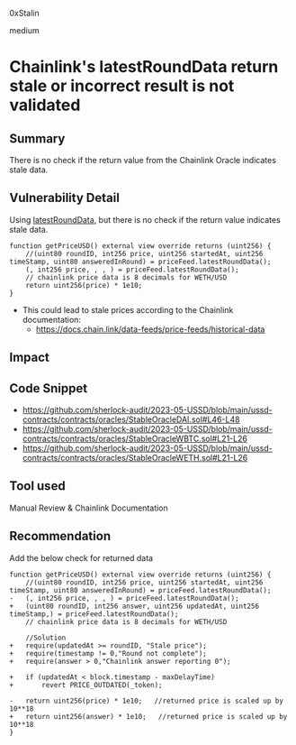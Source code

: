 0xStalin

medium

# Chainlink's latestRoundData return stale or incorrect result is not validated

## Summary
There is no check if the return value from the Chainlink Oracle indicates stale data.

## Vulnerability Detail
Using [latestRoundData](https://github.com/sherlock-audit/2023-05-USSD/blob/main/ussd-contracts/contracts/oracles/StableOracleWETH.sol#L21-L26), but there is no check if the return value indicates stale data.
```solidity
function getPriceUSD() external view override returns (uint256) {
    //(uint80 roundID, int256 price, uint256 startedAt, uint256 timeStamp, uint80 answeredInRound) = priceFeed.latestRoundData();
    (, int256 price, , , ) = priceFeed.latestRoundData();
    // chainlink price data is 8 decimals for WETH/USD
    return uint256(price) * 1e10;
}
```
- This could lead to stale prices according to the Chainlink documentation:
  - https://docs.chain.link/data-feeds/price-feeds/historical-data
## Impact

## Code Snippet
- https://github.com/sherlock-audit/2023-05-USSD/blob/main/ussd-contracts/contracts/oracles/StableOracleDAI.sol#L46-L48
- https://github.com/sherlock-audit/2023-05-USSD/blob/main/ussd-contracts/contracts/oracles/StableOracleWBTC.sol#L21-L26
- https://github.com/sherlock-audit/2023-05-USSD/blob/main/ussd-contracts/contracts/oracles/StableOracleWETH.sol#L21-L26

## Tool used
Manual Review & Chainlink Documentation

## Recommendation
Add the below check for returned data
```solidity
function getPriceUSD() external view override returns (uint256) {
    //(uint80 roundID, int256 price, uint256 startedAt, uint256 timeStamp, uint80 answeredInRound) = priceFeed.latestRoundData();
-   (, int256 price, , , ) = priceFeed.latestRoundData();
+   (uint80 roundID, int256 answer, uint256 updatedAt, uint256 timeStamp,) = priceFeed.latestRoundData();
    // chainlink price data is 8 decimals for WETH/USD

    //Solution
+   require(updatedAt >= roundID, "Stale price");
+   require(timestamp != 0,"Round not complete");
+   require(answer > 0,"Chainlink answer reporting 0");

+   if (updatedAt < block.timestamp - maxDelayTime)
+       revert PRICE_OUTDATED(_token);

-   return uint256(price) * 1e10;   //returned price is scaled up by 10**18
+   return uint256(answer) * 1e10;   //returned price is scaled up by 10**18
}
```